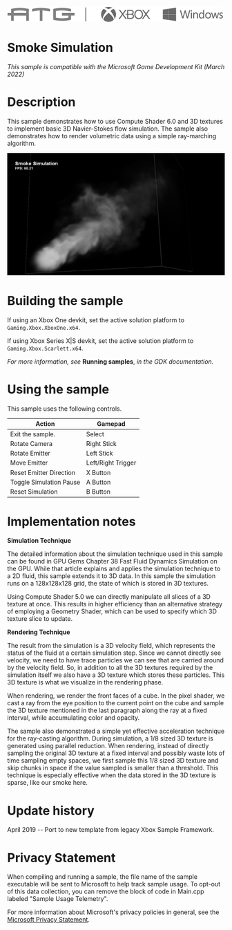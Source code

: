   ![](./media/image1.png)

#   Smoke Simulation

*This sample is compatible with the Microsoft Game Development Kit
(March 2022)*

# Description

This sample demonstrates how to use Compute Shader 6.0 and 3D textures
to implement basic 3D Navier-Stokes flow simulation. The sample also
demonstrates how to render volumetric data using a simple ray-marching
algorithm.

![](./media/image3.png)

# Building the sample

If using an Xbox One devkit, set the active solution platform to `Gaming.Xbox.XboxOne.x64`.

If using Xbox Series X|S devkit, set the active solution platform to `Gaming.Xbox.Scarlett.x64`.

*For more information, see* __Running samples__, *in the GDK documentation.*

# Using the sample

This sample uses the following controls.

| Action                          |  Gamepad                            |
|---------------------------------|------------------------------------|
| Exit the sample.                |  Select                             |
| Rotate Camera                   |  Right Stick                        |
| Rotate Emitter                  |  Left Stick                         |
| Move Emitter                    |  Left/Right Trigger                 |
| Reset Emitter Direction         |  X Button                           |
| Toggle Simulation Pause         |  A Button                           |
| Reset Simulation                |  B Button                           |

# Implementation notes

**Simulation Technique**

The detailed information about the simulation technique used in this
sample can be found in GPU Gems Chapter 38 Fast Fluid Dynamics
Simulation on the GPU. While that article explains and applies the
simulation technique to a 2D fluid, this sample extends it to 3D data.
In this sample the simulation runs on a 128x128x128 grid, the state of
which is stored in 3D textures.

Using Compute Shader 5.0 we can directly manipulate all slices of a 3D
texture at once. This results in higher efficiency than an alternative
strategy of employing a Geometry Shader, which can be used to specify
which 3D texture slice to update.

**Rendering Technique**

The result from the simulation is a 3D velocity field, which represents
the status of the fluid at a certain simulation step. Since we cannot
directly see velocity, we need to have trace particles we can see that
are carried around by the velocity field. So, in addition to all the 3D
textures required by the simulation itself we also have a 3D texture
which stores these particles. This 3D texture is what we visualize in
the rendering phase.

When rendering, we render the front faces of a cube. In the pixel
shader, we cast a ray from the eye position to the current point on the
cube and sample the 3D texture mentioned in the last paragraph along the
ray at a fixed interval, while accumulating color and opacity.

The sample also demonstrated a simple yet effective acceleration
technique for the ray-casting algorithm. During simulation, a 1/8 sized
3D texture is generated using parallel reduction. When rendering,
instead of directly sampling the original 3D texture at a fixed interval
and possibly waste lots of time sampling empty spaces, we first sample
this 1/8 sized 3D texture and skip chunks in space if the value sampled
is smaller than a threshold. This technique is especially effective when
the data stored in the 3D texture is sparse, like our smoke here.

# Update history

April 2019 -- Port to new template from legacy Xbox Sample Framework.

# Privacy Statement

When compiling and running a sample, the file name of the sample
executable will be sent to Microsoft to help track sample usage. To
opt-out of this data collection, you can remove the block of code in
Main.cpp labeled "Sample Usage Telemetry".

For more information about Microsoft's privacy policies in general, see
the [Microsoft Privacy
Statement](https://privacy.microsoft.com/en-us/privacystatement/).
